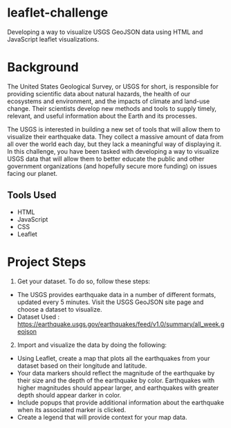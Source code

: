 # leaflet-challenge
Developing a way to visualize USGS GeoJSON data using HTML and JavaScript leaflet visualizations.

# Background
The United States Geological Survey, or USGS for short, is responsible for providing scientific data about natural hazards, the health of our ecosystems and environment, and the impacts of climate and land-use change. Their scientists develop new methods and tools to supply timely, relevant, and useful information about the Earth and its processes.

The USGS is interested in building a new set of tools that will allow them to visualize their earthquake data. They collect a massive amount of data from all over the world each day, but they lack a meaningful way of displaying it. In this challenge, you have been tasked with developing a way to visualize USGS data that will allow them to better educate the public and other government organizations (and hopefully secure more funding) on issues facing our planet.

## Tools Used
  - HTML
  - JavaScript
  - CSS
  - Leaflet

# Project Steps
1. Get your dataset. To do so, follow these steps:

- The USGS provides earthquake data in a number of different formats, updated every 5 minutes. Visit the USGS GeoJSON site page and choose a dataset to visualize.
- Dataset Used : https://earthquake.usgs.gov/earthquakes/feed/v1.0/summary/all_week.geojson

2. Import and visualize the data by doing the following:

- Using Leaflet, create a map that plots all the earthquakes from your dataset based on their longitude and latitude.
- Your data markers should reflect the magnitude of the earthquake by their size and the depth of the earthquake by color. Earthquakes with higher magnitudes should appear    larger, and earthquakes with greater depth should appear darker in color.
- Include popups that provide additional information about the earthquake when its associated marker is clicked.
- Create a legend that will provide context for your map data.
